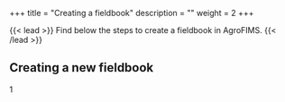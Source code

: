 +++
title = "Creating a fieldbook"
description = ""
weight = 2
+++

{{< lead >}}
Find below the steps to create a fieldbook in AgroFIMS.
{{< /lead >}}

## Creating a new fieldbook

1